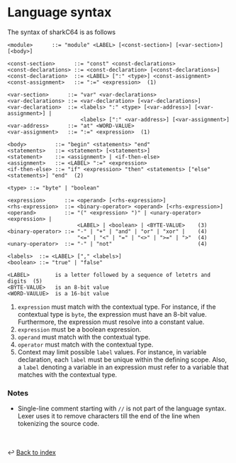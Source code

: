 # Language syntax

The syntax of sharkC64 is as follows

```
<module>      ::= "module" <LABEL> [<const-section>] [<var-section>] [<body>]

<const-section>      ::= "const" <const-declarations>
<const-declarations> ::= <const-declaration> [<const-declarations>]
<const-declaration>  ::= <LABEL> [":" <type>] <const-assignment>
<const-assignment>   ::= ":=" <expression>  (1)

<var-section>      ::= "var" <var-declarations>
<var-declarations> ::= <var-declaration> [<var-declarations>]
<var-declaration>  ::= <labels> ":" <type> [<var-address>] [<var-assignment>] |
                       <labels> [":" <var-address>] [<var-assignment>] 
<var-address>      ::= "at" <WORD-VALUE>
<var-assignment>   ::= ":=" <expression>  (1)

<body>         ::= "begin" <statements> "end"
<statements>   ::= <statement> [<statements>]
<statement>    ::= <assignment> | <if-then-else>
<assignment>   ::= <LABEL> ":=" <expression>
<if-then-else> ::= "if" <expression> "then" <statements> ["else" <statements>] "end"  (2)

<type> ::= "byte" | "boolean"

<expression>      ::= <operand> [<rhs-expression>]
<rhs-expression>  ::= <binary-operator> <operand> [<rhs-expression>]
<operand>         ::= "(" <expression> ")" | <unary-operator> <expression> | 
                      <LABEL> | <boolean> | <BYTE-VALUE>    (3)
<binary-operator> ::= "-" | "+" | "and" | "or" | "xor" |    (4)
                      "<=" | "<" | "=" | "<>" | ">=" | ">"  (4) 
<unary-operator>  ::= "-" | "not"                           (4)
    
<labels>  ::= <LABEL> ["," <labels>]
<boolean> ::= "true" | "false" 

<LABEL>        is a letter followed by a sequence of letetrs and digits  (5) 
<BYTE-VALUE>   is an 8-bit value   
<WORD-VAULUE>  is a 16-bit value
```

1. `expression` must match with the contextual type. 
   For instance, if the contextual type is `byte`, the expression must have an 8-bit value.
   Furthermore, the expression must resolve into a constant value.
2. `expression` must be a boolean expression.
3. `operand` must match with the contextual type.
4. `operator` must match with the contextual type.
5. Context may limit possible `label` values. For instance, in variable declaration, 
   each `label` must be unique within the defining scope. Also, a `label` denoting a variable
   in an expression must refer to a variable that matches with the contextual type. 

### Notes
- Single-line comment starting with `//` is not part of the language syntax.
  Lexer uses it to remove characters till the end of the line when tokenizing
  the source code.

<br /><br />
:leftwards_arrow_with_hook: [Back to index](../index.md)
